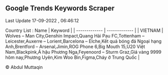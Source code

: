 

## Google Trends Keywords Scraper 
 
Last Update 17-09-2022 , 06:46:12

Country List :
 Name  | Keyword |
| ------------- | ------------- |
| VIETNAM | Wolves – Man City,Genshin Impact,Quang Hải Pau FC,Tottenham – Leicester,Auxerre – Lorient,Barcelona – Elche,Kết quả bóng đá Ngoại hạng Anh,Brentford – Arsenal,Jimin,ROG Phone 6,Big Mouth 15,U20 Việt Nam,Blackpink,Á hậu Phương Nga,Feyenoord – Sturm Graz,Giá vàng 9999 hôm nay,Phương Uyên,Kim Woo Bin,Figma,Cháy ở Trung Quốc |



© Abdul Muttaqin 
